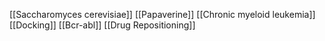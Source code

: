 [[Saccharomyces cerevisiae]]
[[Papaverine]]
[[Chronic myeloid leukemia]]
[[Docking]]
[[Bcr-abl]]
[[Drug Repositioning]]
